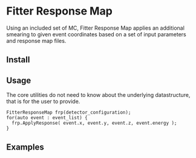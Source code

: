 Fitter Response Map
===================

Using an included set of MC, Fitter Response Map applies an additional
smearing to given event coordinates based on a set of input parameters
and response map files.

## Install

## Usage
The core utilities do not need to know about the underlying datastructure,
that is for the user to provide.
```
FitterResponseMap frp(detector_configuration);
for(auto event : event_list) {
  frp.ApplyResponse( event.x, event.y, event.z, event.energy );
}
```

## Examples
